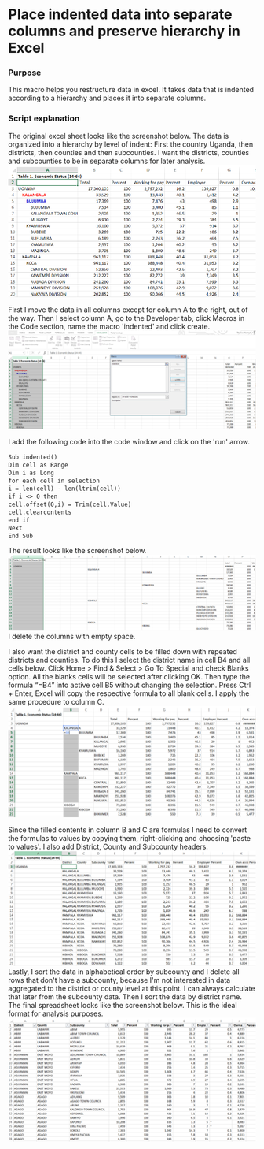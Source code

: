 # Place indented data into separate columns and preserve hierarchy in Excel

### Purpose
This macro helps you restructure data in excel. It takes data that is indented according to a hierarchy and places it into separate columns.


### Script explanation
The original excel sheet looks like the screenshot below. The data is organized into a hierarchy by level of indent: First the country Uganda, then districts, then counties and then subcounties. I want the districts, counties and subcounties to be in separate columns for later analysis.  
![original](original.png)

First I move the data in all columns except for column A to the right, out of the way. Then I select column A, go to the Developer tab, click Macros in the Code section, name the macro 'indented' and click create.  
![pic2](macrostep.png)

I add the following code into the code window and click on the 'run' arrow.  
```Macro
Sub indented()
Dim cell as Range
Dim i as Long
for each cell in selection
i = len(cell) - len(ltrim(cell))
if i <> 0 then
cell.offset(0,i) = Trim(cell.Value)
cell.clearcontents
end if
Next
End Sub
```
The result looks like the screenshot below.
![pic3](macrostep2.png)
I delete the columns with empty space.

I also want the district and county cells to be filled down with repeated districts and counties. To do this I select the district name in cell B4 and all cells below. Click Home > Find & Select > Go To Special and check Blanks option. All the blanks cells will be selected after clicking OK. Then type the formula “=B4” into active cell B5 without changing the selection. Press Ctrl + Enter, Excel will copy the respective formula to all blank cells. I apply the same procedure to column C.
![pic4](step3.png)

Since the filled contents in column B and C are formulas I need to convert the formulas to values by copying them, right-clicking and choosing 'paste to values'. I also add District, County and Subcounty headers.
![pic5](step4.png)
Lastly, I sort the data in alphabetical order by subcounty and I delete all rows that don't have a subcounty, because I'm not interested in data aggregated to the district or county level at this point. I can always calculate that later from the subcounty data. Then I sort the data by district name.
The final spreadsheet looks like the screenshot below. This is the ideal format for analysis purposes.
![pic6](final.png)
